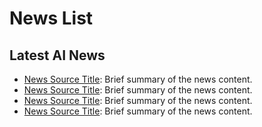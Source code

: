 # News List
## Latest AI News
- [News Source Title](link): Brief summary of the news content.
- [News Source Title](link): Brief summary of the news content.
- [News Source Title](link): Brief summary of the news content.
- [News Source Title](link): Brief summary of the news content.